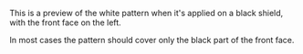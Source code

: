 This is a preview of the white pattern when it's applied on a black shield, with the front face on the left.

In most cases the pattern should cover only the black part of the front face.